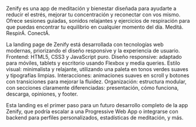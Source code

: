 Zenify es una app de meditación y bienestar diseñada para ayudarte a reducir el estrés, mejorar tu concentración y reconectar con vos mismo. Ofrece sesiones guiadas, sonidos relajantes y ejercicios de respiración para que puedas encontrar tu equilibrio en cualquier momento del día.
Meditá. RespirÁ. ConectÁ.

La landing page de Zenify está desarrollada con tecnologías web modernas, priorizando el diseño responsive y la experiencia de usuario.
  Frontend: HTML5, CSS3 y JavaScript puro.
  Diseño responsive: adaptado para móviles, tablets y escritorio usando Flexbox y media queries.
  Estilo visual: minimalista y relajante, utilizando una paleta en tonos verdes suaves y tipografías limpias.
  Interacciones: animaciones suaves en scroll y botones con transiciones para mejorar la fluidez.
  Organización: estructura modular, con secciones claramente diferenciadas: presentación, cómo funciona, descarga, opiniones, y footer.

Esta landing es el primer paso para un futuro desarrollo completo de la app Zenify, que podría escalar a una Progressive Web App o integrarse con backend para perfiles personalizados, estadísticas de meditación, y más.

